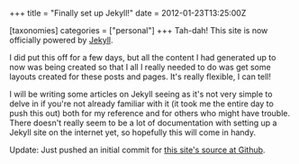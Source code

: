 +++
title = "Finally set up Jekyll!"
date = 2012-01-23T13:25:00Z

[taxonomies]
categories = ["personal"]
+++
Tah-dah! This site is now officially powered by [Jekyll][].

I did put this off for a few days, but all the content I had generated up to 
now was being created so that I all I really needed to do was get some layouts 
created for these posts and pages. It's really flexible, I can tell!

I will be writing some articles on Jekyll seeing as it's not very simple to 
delve in if you're not already familiar with it (it took me the entire day to 
push this out) both for my reference and for others who might have trouble. 
There doesn't really seem to be a lot of documentation with setting up a Jekyll 
site on the internet yet, so hopefully this will come in handy.

Update: Just pushed an initial commit for [this site's source at Github][].

[Jekyll]: https://github.com/mojombo/jekyll
[this site's source at GitHub]: https://github.com/liliff/web
